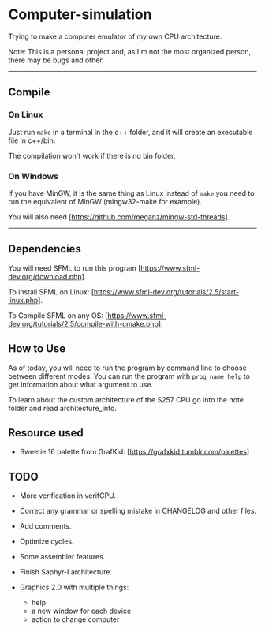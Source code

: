 # **Computer-simulation**

Trying to make a computer emulator of my own CPU architecture.

Note: This is a personal project and, as I'm not the most organized person, there may be bugs and other.

--------------------

## Compile

### On Linux

Just run `make` in a terminal in the c++ folder, and it will create an executable file in c++/bin.

The compilation won't work if there is no bin folder.

### On Windows

If you have MinGW, it is the same thing as Linux instead of `make` you need to run the equivalent of MinGW (mingw32-make for example).

You will also need [https://github.com/meganz/mingw-std-threads].

--------------------

## Dependencies

You will need SFML to run this program [https://www.sfml-dev.org/download.php].

To install SFML on Linux: [https://www.sfml-dev.org/tutorials/2.5/start-linux.php].

To Compile SFML on any OS: [https://www.sfml-dev.org/tutorials/2.5/compile-with-cmake.php].

## How to Use

As of today, you will need to run the program by command line to choose between different modes. You can run the program with `prog_name help` to get information about what argument to use.

To learn about the custom architecture of the S257 CPU go into the note folder and read architecture_info.

## Resource used

- Sweetie 16 palette from GrafKid: [https://grafxkid.tumblr.com/palettes]

## TODO

- More verification in verifCPU.
- Correct any grammar or spelling mistake in CHANGELOG and other files.
- Add comments.
- Optimize cycles.
- Some assembler features.
- Finish Saphyr-I architecture.

- Graphics 2.0 with multiple things:
  - help
  - a new window for each device
  - action to change computer
